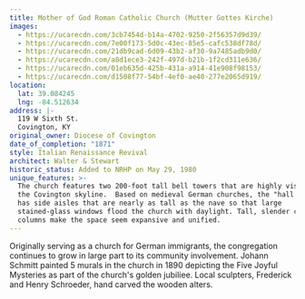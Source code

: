 ```yaml
---
title: Mother of God Roman Catholic Church (Mutter Gottes Kirche)
images:
  - https://ucarecdn.com/3cb7454d-b14a-4702-9250-2f56357d9d39/
  - https://ucarecdn.com/7e00f173-5d0c-43ec-85e5-cafc538df78d/
  - https://ucarecdn.com/21db9cad-6d09-43b2-af30-9a7485adb9d0/
  - https://ucarecdn.com/a8d1ece3-242f-497d-b21b-1f2cd311e636/
  - https://ucarecdn.com/01eb635d-425b-431a-a914-41e908f98153/
  - https://ucarecdn.com/d1508f77-54bf-4ef0-ae40-277e2065d919/
location:
  lat: 39.084245
  lng: -84.512634
address: |-
  119 W Sixth St.
  Covington, KY
original_owner: Diocese of Covington
date_of_completion: "1871"
style: Italian Renaissance Revival
architect: Walter & Stewart
historic_status: Added to NRHP on May 29, 1980
unique_features: >-
  The church features two 200-foot tall bell towers that are highly visible on
  the Covington skyline.  Based on medieval German churches, the "hall church"
  has side aisles that are nearly as tall as the nave so that large
  stained-glass windows flood the church with daylight. Tall, slender cast-iron
  columns make the space seem expansive and unified.
---
```


Originally serving as a church for German immigrants, the congregation continues to grow in large part to its community involvement. Johann Schmitt painted 5 murals in the church in 1890 depicting the Five Joyful Mysteries as part of the church's golden jubiliee. Local sculpters, Frederick and Henry Schroeder, hand carved the wooden alters.
